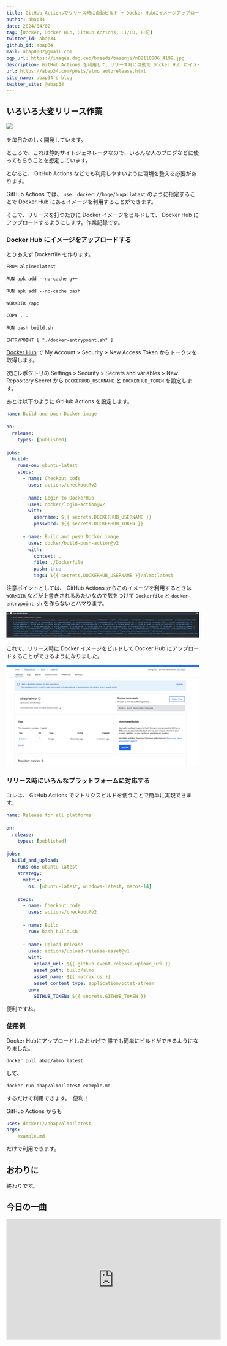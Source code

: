 ```yaml
---
title: GitHub Actionsでリリース時に自動ビルド + Docker Hubにイメージアップロード + GitHub Actionsから利用
author: abap34
date: 2024/04/02
tag: [Docker, Docker Hub, GitHub Actions, CI/CD, 日記]
twitter_id: abap34
github_id: abap34
mail: abap0002@gmail.com
ogp_url: https://images.dog.ceo/breeds/basenji/n02110806_4199.jpg
description: GitHub Actions を利用して、リリース時に自動で Docker Hub にイメージをアップロードして、そのイメージを利用する方法を紹介します。
url: https://abap34.com/posts/almo_autorelease.html
site_name: abap34's blog
twitter_site: @abap34
---
```


## いろいろ大変リリース作業

<a href="https://github.com/abap34/ALMO"><img src="https://gh-card.dev/repos/abap34/ALMO.svg"></a>


を毎日たのしく開発しています。

ところで、これは静的サイトジェネレータなので、いろんな人のブログなどに使ってもらうことを想定しています。


となると、 GitHub Actions などでも利用しやすいように環境を整える必要があります。

GitHub Actions では、 `use: docker://hoge/huga:latest` のように指定することで Docker Hub にあるイメージを利用することができます。


そこで、リリースを打つたびに Docker イメージをビルドして、 Docker Hub にアップロードするようにします。作業記録です。

### Docker Hub にイメージをアップロードする

とりあえず Dockerfile を作ります。

```
FROM alpine:latest

RUN apk add --no-cache g++

RUN apk add --no-cache bash

WORKDIR /app

COPY . .

RUN bash build.sh

ENTRYPOINT [ "./docker-entrypoint.sh" ]
```

[Docker Hub](https://hub.docker.com/) で My Account > Security > New Access Token からトークンを取得します。

次にレポジトリの Settings > Security > Secrets and variables > New Repository Secret から `DOCKERHUB_USERNAME` と `DOCKERHUB_TOKEN` を設定します。


あとは以下のように GitHub Actions を設定します。

```yaml
name: Build and push Docker image

on:
  release:
    types: [published]

jobs:
  build:
    runs-on: ubuntu-latest
    steps:
      - name: Checkout code
        uses: actions/checkout@v2

      - name: Login to DockerHub
        uses: docker/login-action@v2
        with:
          username: ${{ secrets.DOCKERHUB_USERNAME }}
          password: ${{ secrets.DOCKERHUB_TOKEN }}

      - name: Build and push Docker image
        uses: docker/build-push-action@v2
        with:
          context: .
          file: ./Dockerfile
          push: true
          tags: ${{ secrets.DOCKERHUB_USERNAME }}/almo:latest
```


注意ポイントとしては、 GitHub Actions からこのイメージを利用するときは `WORKDIR` などが上書きされるみたいなので気をつけて `Dockerfile` と `docker-entrypoint.sh` を作らないとハマります。

![run の引数](almo_autorelease/image.png)


これで、リリース時に Docker イメージをビルドして Docker Hub にアップロードすることができるようになりました。

![](almo_autorelease/almo.png)

### リリース時にいろんなプラットフォームに対応する

コレは、 GitHub Actions でマトリクスビルドを使うことで簡単に実現できます。

```yaml
name: Release for all platforms

on:
  release:
    types: [published]

jobs:
  build_and_upload:
    runs-on: ubuntu-latest
    strategy:
      matrix:
        os: [ubuntu-latest, windows-latest, macos-14]

    steps:
      - name: Checkout code
        uses: actions/checkout@v2

      - name: Build
        run: bash build.sh

      - name: Upload Release
        uses: actions/upload-release-asset@v1
        with:
          upload_url: ${{ github.event.release.upload_url }}
          asset_path: build/almo
          asset_name: ${{ matrix.os }}
          asset_content_type: application/octet-stream 
        env:
          GITHUB_TOKEN: ${{ secrets.GITHUB_TOKEN }}
```


便利ですね。


### 使用例

Docker Hubにアップロードしたおかげで
誰でも簡単にビルドができるようになりました。

```bash
docker pull abap/almo:latest
```

して、

```bash
docker run abap/almo:latest example.md
```

するだけで利用できます。　便利！


GitHub Actions からも

```yaml
uses: docker://abap/almo:latest
args:
    example.md
```

だけで利用できます。

## おわりに

終わりです。


## 今日の一曲

<iframe width="560" height="315" src="https://www.youtube.com/embed/EJ8lBjQls4w?si=PdBx5TBPvW-z3_ZG" title="YouTube video player" frameborder="0" allow="accelerometer; autoplay; clipboard-write; encrypted-media; gyroscope; picture-in-picture; web-share" referrerpolicy="strict-origin-when-cross-origin" allowfullscreen></iframe>